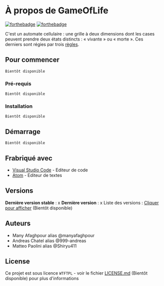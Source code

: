 # À propos de GameOfLife 
[![forthebadge](https://forthebadge.com/images/badges/built-with-love.svg)](https://forthebadge.com) [![forthebadge](https://forthebadge.com/images/badges/powered-by-electricity.svg)](https://forthebadge.com) 

C'est un automate cellulaire : une grille à deux dimensions dont les cases peuvent prendre deux états distincts : « vivante » ou « morte ». Ces derniers sont régies par trois [règles](https://pastebin.com/esyTU5TD). 

## Pour commencer

```
Bientôt disponible
```

### **Pré-requis**

```
Bientôt disponible
```

### **Installation**

```
Bientôt disponible
```

## Démarrage

```
Bientôt disponible
```

## Frabriqué avec

- [Visual Studio Code](https://code.visualstudio.com/) - Editeur de code
- [Atom](https://atom.io/) - Editeur de textes

## Versions
**Dernière version stable** : x **Dernière version** : x Liste des versions : [Cliquer pour afficher]() (Bientôt disponible)
## Auteurs

- Many Afaghpour alias @manyafaghpour
- Andreas Chatel alias @999-andreas
- Matteo Paolini alias @Shiryu411

## License

Ce projet est sous licence ```WTFTPL``` - voir le fichier [LICENSE.md]() (Bientôt disponible) pour plus d'informations
